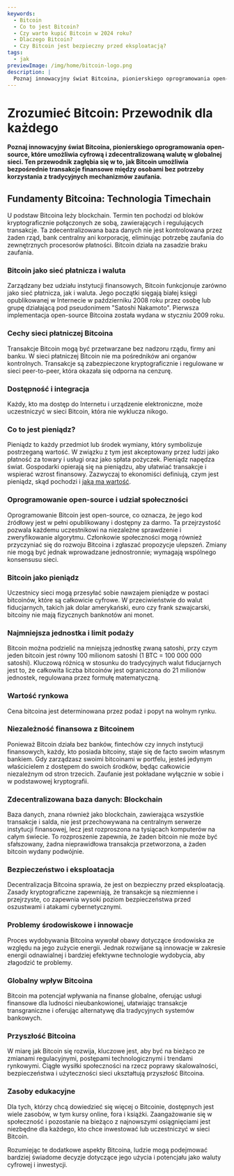 ```yaml
---
keywords:
  - Bitcoin
  - Co to jest Bitcoin?
  - Czy warto kupić Bitcoin w 2024 roku?
  - Dlaczego Bitcoin?
  - Czy Bitcoin jest bezpieczny przed eksploatacją?
tags:
  - jak
previewImage: /img/home/bitcoin-logo.png
description: |
  Poznaj innowacyjny świat Bitcoina, pionierskiego oprogramowania open-source, które umożliwia cyfrową i zdecentralizowaną walutę w globalnej sieci.
---
```


# Zrozumieć Bitcoin: Przewodnik dla każdego

**Poznaj innowacyjny świat Bitcoina, pionierskiego oprogramowania open-source, które umożliwia cyfrową i zdecentralizowaną walutę w globalnej sieci. Ten przewodnik zagłębia się w to, jak Bitcoin umożliwia bezpośrednie transakcje finansowe między osobami bez potrzeby korzystania z tradycyjnych mechanizmów zaufania.**

## Fundamenty Bitcoina: Technologia Timechain
U podstaw Bitcoina leży blockchain. Termin ten pochodzi od bloków kryptograficznie połączonych ze sobą, zawierających i regulujących transakcje. Ta zdecentralizowana baza danych nie jest kontrolowana przez żaden rząd, bank centralny ani korporację, eliminując potrzebę zaufania do zewnętrznych procesorów płatności. Bitcoin działa na zasadzie braku zaufania.

### Bitcoin jako sieć płatnicza i waluta
Zarządzany bez udziału instytucji finansowych, Bitcoin funkcjonuje zarówno jako sieć płatnicza, jak i waluta. Jego początki sięgają białej księgi opublikowanej w Internecie w październiku 2008 roku przez osobę lub grupę działającą pod pseudonimem "Satoshi Nakamoto". Pierwsza implementacja open-source Bitcoina została wydana w styczniu 2009 roku.

### Cechy sieci płatniczej Bitcoina
Transakcje Bitcoin mogą być przetwarzane bez nadzoru rządu, firmy ani banku. W sieci płatniczej Bitcoin nie ma pośredników ani organów kontrolnych. Transakcje są zabezpieczone kryptograficznie i regulowane w sieci peer-to-peer, która okazała się odporna na cenzurę.

### Dostępność i integracja
Każdy, kto ma dostęp do Internetu i urządzenie elektroniczne, może uczestniczyć w sieci Bitcoin, która nie wyklucza nikogo.

### Co to jest pieniądz?
Pieniądz to każdy przedmiot lub środek wymiany, który symbolizuje postrzeganą wartość. W związku z tym jest akceptowany przez ludzi jako płatność za towary i usługi oraz jako spłata pożyczek. Pieniądz napędza świat. Gospodarki opierają się na pieniądzu, aby ułatwiać transakcje i wspierać wzrost finansowy. Zazwyczaj to ekonomiści definiują, czym jest pieniądz, skąd pochodzi i [jaką ma wartość](https://saifedean.com/tbs).

### Oprogramowanie open-source i udział społeczności
Oprogramowanie Bitcoin jest open-source, co oznacza, że jego kod źródłowy jest w pełni opublikowany i dostępny za darmo. Ta przejrzystość pozwala każdemu uczestnikowi na niezależne sprawdzenie i zweryfikowanie algorytmu. Członkowie społeczności mogą również przyczyniać się do rozwoju Bitcoina i zgłaszać propozycje ulepszeń. Zmiany nie mogą być jednak wprowadzane jednostronnie; wymagają wspólnego konsensusu sieci.

### Bitcoin jako pieniądz
Uczestnicy sieci mogą przesyłać sobie nawzajem pieniądze w postaci bitcoinów, które są całkowicie cyfrowe. W przeciwieństwie do walut fiducjarnych, takich jak dolar amerykański, euro czy frank szwajcarski, bitcoiny nie mają fizycznych banknotów ani monet.

### Najmniejsza jednostka i limit podaży
Bitcoin można podzielić na mniejszą jednostkę zwaną satoshi, przy czym jeden bitcoin jest równy 100 milionom satoshi (1 BTC = 100 000 000 satoshi). Kluczową różnicą w stosunku do tradycyjnych walut fiducjarnych jest to, że całkowita liczba bitcoinów jest ograniczona do 21 milionów jednostek, regulowana przez formułę matematyczną.

### Wartość rynkowa
Cena bitcoina jest determinowana przez podaż i popyt na wolnym rynku.

### Niezależność finansowa z Bitcoinem
Ponieważ Bitcoin działa bez banków, fintechów czy innych instytucji finansowych, każdy, kto posiada bitcoiny, staje się de facto swoim własnym bankiem. Gdy zarządzasz swoimi bitcoinami w portfelu, jesteś jedynym właścicielem z dostępem do swoich środków, będąc całkowicie niezależnym od stron trzecich. Zaufanie jest pokładane wyłącznie w sobie i w podstawowej kryptografii.

### Zdecentralizowana baza danych: Blockchain
Baza danych, znana również jako blockchain, zawierająca wszystkie transakcje i salda, nie jest przechowywana na centralnym serwerze instytucji finansowej, lecz jest rozproszona na tysiącach komputerów na całym świecie. To rozproszenie zapewnia, że żaden bitcoin nie może być sfałszowany, żadna nieprawidłowa transakcja przetworzona, a żaden bitcoin wydany podwójnie.

### Bezpieczeństwo i eksploatacja
Decentralizacja Bitcoina sprawia, że jest on bezpieczny przed eksploatacją. Zasady kryptograficzne zapewniają, że transakcje są niezmienne i przejrzyste, co zapewnia wysoki poziom bezpieczeństwa przed oszustwami i atakami cybernetycznymi.

### Problemy środowiskowe i innowacje
Proces wydobywania Bitcoina wywołał obawy dotyczące środowiska ze względu na jego zużycie energii. Jednak rozwijane są innowacje w zakresie energii odnawialnej i bardziej efektywne technologie wydobycia, aby złagodzić te problemy.

### Globalny wpływ Bitcoina
Bitcoin ma potencjał wpływania na finanse globalne, oferując usługi finansowe dla ludności nieubankowionej, ułatwiając transakcje transgraniczne i oferując alternatywę dla tradycyjnych systemów bankowych.

### Przyszłość Bitcoina
W miarę jak Bitcoin się rozwija, kluczowe jest, aby być na bieżąco ze zmianami regulacyjnymi, postępami technologicznymi i trendami rynkowymi. Ciągłe wysiłki społeczności na rzecz poprawy skalowalności, bezpieczeństwa i użyteczności sieci ukształtują przyszłość Bitcoina.

### Zasoby edukacyjne
Dla tych, którzy chcą dowiedzieć się więcej o Bitcoinie, dostępnych jest wiele zasobów, w tym kursy online, fora i książki. Zaangażowanie się w społeczność i pozostanie na bieżąco z najnowszymi osiągnięciami jest niezbędne dla każdego, kto chce inwestować lub uczestniczyć w sieci Bitcoin.

Rozumiejąc te dodatkowe aspekty Bitcoina, ludzie mogą podejmować bardziej świadome decyzje dotyczące jego użycia i potencjału jako waluty cyfrowej i inwestycji.